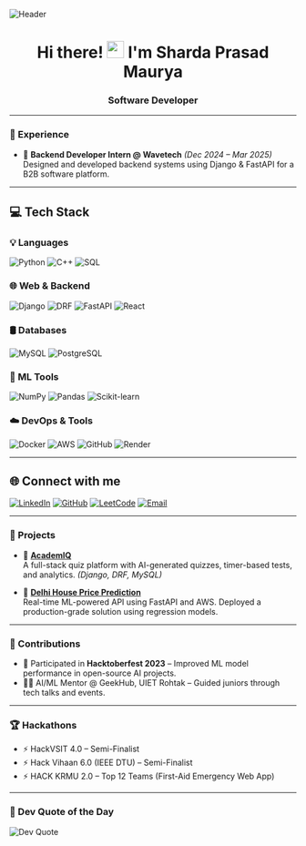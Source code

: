 

![Header](https://raw.githubusercontent.com/halfrost/halfrost/master/icons/header_.png)



<div align="center">
  <h1>Hi there! <img src="https://user-images.githubusercontent.com/18350557/176309783-0785949b-9127-417c-8b55-ab5a4333674e.gif" width="30px"> I'm Sharda Prasad Maurya</h1>
</div>

<h3 align="center">Software Developer </h3>

---
### 💼 Experience
- 🔧 **Backend Developer Intern @ Wavetech** *(Dec 2024 – Mar 2025)*  
  Designed and developed backend systems using Django & FastAPI for a B2B software platform.

---


## 💻 Tech Stack

### 💡 Languages
![Python](https://img.shields.io/badge/python-3670A0?style=for-the-badge&logo=python&logoColor=ffdd54)
![C++](https://img.shields.io/badge/C++-00599C?style=for-the-badge&logo=cplusplus&logoColor=white)
![SQL](https://img.shields.io/badge/SQL-4479A1?style=for-the-badge&logo=postgresql&logoColor=white)

### 🌐 Web & Backend
![Django](https://img.shields.io/badge/Django-092E20?style=for-the-badge&logo=django&logoColor=white)
![DRF](https://img.shields.io/badge/DRF-003545?style=for-the-badge&logo=django&logoColor=white)
![FastAPI](https://img.shields.io/badge/fastapi-005F73?style=for-the-badge&logo=fastapi&logoColor=white)
![React](https://img.shields.io/badge/react-%2320232a.svg?style=for-the-badge&logo=react&logoColor=%2361DAFB)

### 🛢 Databases
![MySQL](https://img.shields.io/badge/MySQL-0d6efd?style=for-the-badge&logo=mysql&logoColor=white)
![PostgreSQL](https://img.shields.io/badge/PostgreSQL-336791?style=for-the-badge&logo=postgresql&logoColor=white)

### 🧠 ML Tools
![NumPy](https://img.shields.io/badge/Numpy-013243?style=for-the-badge&logo=numpy&logoColor=white)
![Pandas](https://img.shields.io/badge/Pandas-150458?style=for-the-badge&logo=pandas&logoColor=white)
![Scikit-learn](https://img.shields.io/badge/Sklearn-F7931E?style=for-the-badge&logo=scikit-learn&logoColor=white)

### ☁️ DevOps & Tools
![Docker](https://img.shields.io/badge/Docker-2496ED?style=for-the-badge&logo=docker&logoColor=white)
![AWS](https://img.shields.io/badge/AWS-232F3E?style=for-the-badge&logo=amazonaws&logoColor=white)
![GitHub](https://img.shields.io/badge/GitHub-181717?style=for-the-badge&logo=github&logoColor=white)
![Render](https://img.shields.io/badge/Render-46E3B7?style=for-the-badge&logo=render&logoColor=black)

---

## 🌐 Connect with me
[![LinkedIn](https://img.shields.io/badge/linkedin-%230077B5.svg?style=for-the-badge&logo=linkedin&logoColor=white)](https://www.linkedin.com/in/sharda42570)
[![GitHub](https://img.shields.io/badge/github-%23121011.svg?style=for-the-badge&logo=github&logoColor=white)](https://github.com/sharda2312)
[![LeetCode](https://img.shields.io/badge/LeetCode-%23FFA116.svg?style=for-the-badge&logo=leetcode&logoColor=black)](https://leetcode.com/u/shardamaurya42570/)
[![Email](https://img.shields.io/badge/Email-D14836?style=for-the-badge&logo=gmail&logoColor=white)](mailto:shardamaurya.work@gmail.com)

---

### 🔨 Projects
- 🧠 [**AcademIQ**](https://github.com/sharda2312/AcademIQ)  
  A full-stack quiz platform with AI-generated quizzes, timer-based tests, and analytics. *(Django, DRF, MySQL)*

- 🏡 [**Delhi House Price Prediction**](https://github.com/sharda2312/Delhi-House-Price-Prediction)  
  Real-time ML-powered API using FastAPI and AWS. Deployed a production-grade solution using regression models.

---
### 📢 Contributions
- 🤝 Participated in **Hacktoberfest 2023** – Improved ML model performance in open-source AI projects.
- 🧑‍🏫 AI/ML Mentor @ GeekHub, UIET Rohtak – Guided juniors through tech talks and events.

---

### 🏆 Hackathons
- ⚡ HackVSIT 4.0 – Semi-Finalist  
- ⚡ Hack Vihaan 6.0 (IEEE DTU) – Semi-Finalist  
- ⚡ HACK KRMU 2.0 – Top 12 Teams (First-Aid Emergency Web App)

---


### 💬 Dev Quote of the Day
![Dev Quote](https://quotes-github-readme.vercel.app/api?type=horizontal&theme=radical)



